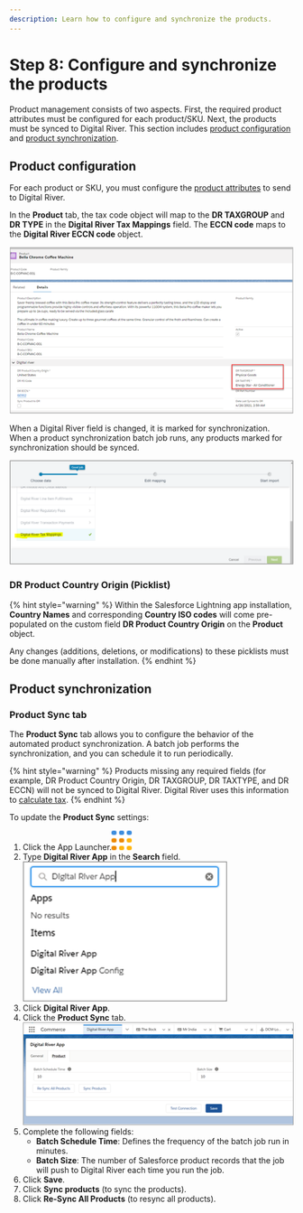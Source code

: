 ```yaml
---
description: Learn how to configure and synchronize the products.
---
```


# Step 8: Configure and synchronize the products

Product management consists of two aspects. First, the required product attributes must be configured for each product/SKU. Next, the products must be synced to Digital River. This section includes [product configuration](step-7.-update-the-product-sync-settings.md#product-configuration) and [product synchronization](step-7.-update-the-product-sync-settings.md#product-synchronization).

## Product configuration

For each product or SKU, you must configure the [product attributes](step-4-add-custom-salesforce-lightning-app-fields-to-page-layouts.md#product-standard-object) to send to Digital River.

In the **Product** tab, the tax code object will map to the **DR TAXGROUP** and **DR TYPE** in the **Digital River Tax Mappings** field. The **ECCN code** maps to the **Digital River ECCN code** object.&#x20;

![](<../.gitbook/assets/Product setup and sync.png>)

When a Digital River field is changed, it is marked for synchronization. When a product synchronization batch job runs, any products marked for synchronization should be synced.

![](<../.gitbook/assets/Digital River tax mapping custom object (2).png>)

### DR Product Country Origin (Picklist)

{% hint style="warning" %}
Within the Salesforce Lightning app installation, **Country Names** and corresponding **Country ISO codes** will come pre-populated on the custom field **DR Product Country Origin** on the **Product** object.

Any changes (additions, deletions, or modifications) to these picklists must be done manually after installation.
{% endhint %}

## Product synchronization

### Product Sync tab

The **Product Sync** tab allows you to configure the behavior of the automated product synchronization. A batch job performs the synchronization, and you can schedule it to run periodically.

{% hint style="warning" %}
Products missing any required fields (for example, DR Product Country Origin, DR TAXGROUP, DR TAXTYPE, and DR ECCN) will not be synced to Digital River. Digital River uses this information to [calculate tax](https://docs.digitalriver.com/digital-river-api/checkouts-and-orders/tax-calculations).&#x20;
{% endhint %}

To update the **Product Sync** settings:

1. Click the App Launcher.![](<../.gitbook/assets/App launcher.png>)&#x20;
2. Type **Digital River App** in the **Search** field.\
   &#x20;![](<../.gitbook/assets/DR App in Search.png>)&#x20;
3. Click **Digital River App**.
4. Click the **Product Sync** tab. \
   ![](<../.gitbook/assets/Product Sync tab.png>)&#x20;
5. Complete the following fields:
   * **Batch Schedule Time**: Defines the frequency of the batch job run in minutes.
   * **Batch Size**: The number of Salesforce product records that the job will push to Digital River each time you run the job.
6. Click **Save**.
7. Click **Sync products** (to sync the products).
8. Click **Re-Sync All Products** (to resync all products).&#x20;



